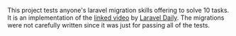 This project tests anyone's laravel migration skills offering to solve 10 tasks. It is an implementation of the [linked video](https://www.youtube.com/watch?v=tPU1hNKI_lc) by [Laravel Daily](https://www.youtube.com/@LaravelDaily). The migrations were not carefully written since it was just for passing all of the tests.
